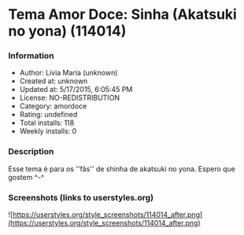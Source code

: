 # Tema Amor Doce: Sinha (Akatsuki no yona) (114014)

### Information
- Author: Livia Maria (unknown)
- Created at: unknown
- Updated at: 5/17/2015, 6:05:45 PM
- License: NO-REDISTRIBUTION
- Category: amordoce
- Rating: undefined
- Total installs: 118
- Weekly installs: 0


### Description
Esse tema é para os ''fãs'' de shinha de akatsuki no yona. Espero que gostem ^-^


### Screenshots (links to userstyles.org)
![https://userstyles.org/style_screenshots/114014_after.png](https://userstyles.org/style_screenshots/114014_after.png)


